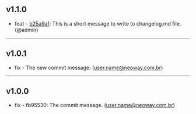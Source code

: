 ## v1.1.0
- feat - [b25a9af](https://gitlab.com/dataplatform/test/commit/b25a9af78c30de0d03ca2ee6d18c66bbc4804395): This is a short message to write to changelog.md file. (@admin)
---

## v1.0.1
- fix - The new commit message:  (user.name@neoway.com.br)
---

## v1.0.0
- fix - fb95530: The commit message. (user.name@neoway.com.br)
